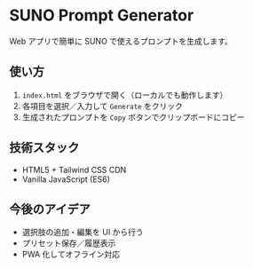 # SUNO Prompt Generator

Web アプリで簡単に SUNO で使えるプロンプトを生成します。

## 使い方
1. `index.html` をブラウザで開く（ローカルでも動作します）
2. 各項目を選択／入力して `Generate` をクリック
3. 生成されたプロンプトを `Copy` ボタンでクリップボードにコピー

## 技術スタック
- HTML5 + Tailwind CSS CDN
- Vanilla JavaScript (ES6)

## 今後のアイデア
- 選択肢の追加・編集を UI から行う
- プリセット保存／履歴表示
- PWA 化してオフライン対応

